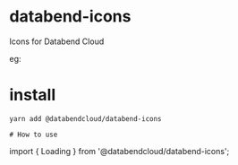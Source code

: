 # databend-icons
Icons for Databend Cloud


eg: 

# install
```
yarn add @databendcloud/databend-icons

# How to use
```
import { Loading } from '@databendcloud/databend-icons';

